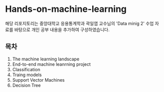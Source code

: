 # Hands-on-machine-learning
해당 리포지토리는 중앙대학교 응용통계학과 곽일엽 교수님의 'Data minig 2' 수업 자료를 바탕으로 개인 공부 내용을 추가하여 구성하였습니다. 

## 목차 
1. The machine learning landscape
2. End-to-end machine leanrning project
3. Classification
4. Traing models
5. Support Vector Machines
6. Decision Tree
